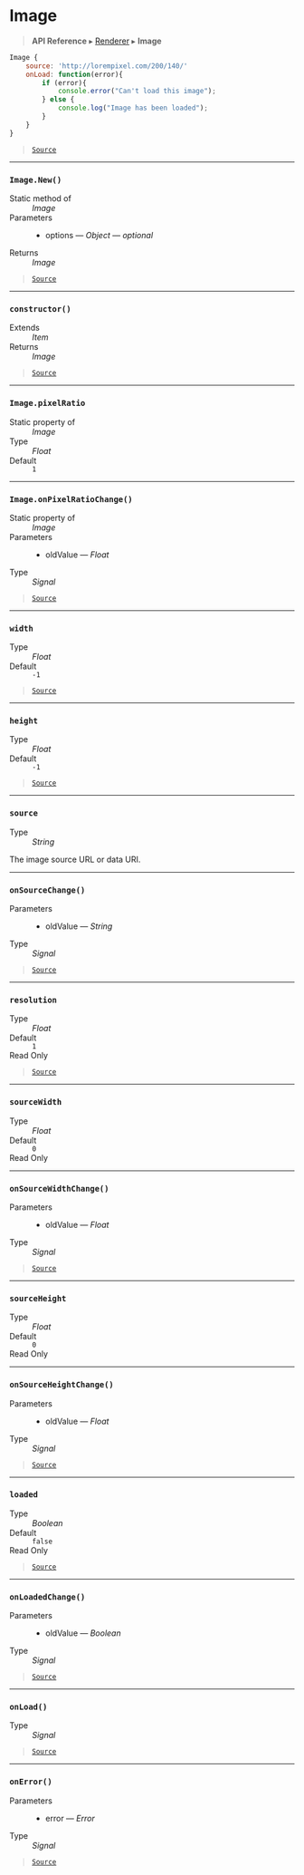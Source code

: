 # Image

> **API Reference** ▸ [Renderer](/api/renderer.md) ▸ **Image**

<!-- toc -->
```javascript
Image {
    source: 'http://lorempixel.com/200/140/'
    onLoad: function(error){
        if (error){
            console.error("Can't load this image");
        } else {
            console.log("Image has been loaded");
        }
    }
}
```


> [`Source`](https://github.com/Neft-io/neft/blob/88c1d4e83c5a6037666ad9719faf105f21aa5cbe/src/renderer/types/basics/image.litcoffee)


* * * 

### `Image.New()`

<dl><dt>Static method of</dt><dd><i>Image</i></dd><dt>Parameters</dt><dd><ul><li>options — <i>Object</i> — <i>optional</i></li></ul></dd><dt>Returns</dt><dd><i>Image</i></dd></dl>


> [`Source`](https://github.com/Neft-io/neft/blob/88c1d4e83c5a6037666ad9719faf105f21aa5cbe/src/renderer/types/basics/image.litcoffee#image-imagenewobject-options)


* * * 

### `constructor()`

<dl><dt>Extends</dt><dd><i>Item</i></dd><dt>Returns</dt><dd><i>Image</i></dd></dl>


> [`Source`](https://github.com/Neft-io/neft/blob/88c1d4e83c5a6037666ad9719faf105f21aa5cbe/src/renderer/types/basics/image.litcoffee#image-imageconstructor--item)


* * * 

### `Image.pixelRatio`

<dl><dt>Static property of</dt><dd><i>Image</i></dd><dt>Type</dt><dd><i>Float</i></dd><dt>Default</dt><dd><code>1</code></dd></dl>


* * * 

### `Image.onPixelRatioChange()`

<dl><dt>Static property of</dt><dd><i>Image</i></dd><dt>Parameters</dt><dd><ul><li>oldValue — <i>Float</i></li></ul></dd><dt>Type</dt><dd><i>Signal</i></dd></dl>


> [`Source`](https://github.com/Neft-io/neft/blob/88c1d4e83c5a6037666ad9719faf105f21aa5cbe/src/renderer/types/basics/image.litcoffee#signal-imageonpixelratiochangefloat-oldvalue)


* * * 

### `width`

<dl><dt>Type</dt><dd><i>Float</i></dd><dt>Default</dt><dd><code>-1</code></dd></dl>


> [`Source`](https://github.com/Neft-io/neft/blob/88c1d4e83c5a6037666ad9719faf105f21aa5cbe/src/renderer/types/basics/image.litcoffee#float-imagewidth--1)


* * * 

### `height`

<dl><dt>Type</dt><dd><i>Float</i></dd><dt>Default</dt><dd><code>-1</code></dd></dl>


> [`Source`](https://github.com/Neft-io/neft/blob/88c1d4e83c5a6037666ad9719faf105f21aa5cbe/src/renderer/types/basics/image.litcoffee#float-imageheight--1)


* * * 

### `source`

<dl><dt>Type</dt><dd><i>String</i></dd></dl>

The image source URL or data URI.


* * * 

### `onSourceChange()`

<dl><dt>Parameters</dt><dd><ul><li>oldValue — <i>String</i></li></ul></dd><dt>Type</dt><dd><i>Signal</i></dd></dl>


> [`Source`](https://github.com/Neft-io/neft/blob/88c1d4e83c5a6037666ad9719faf105f21aa5cbe/src/renderer/types/basics/image.litcoffee#signal-imageonsourcechangestring-oldvalue)


* * * 

### `resolution`

<dl><dt>Type</dt><dd><i>Float</i></dd><dt>Default</dt><dd><code>1</code></dd><dt>Read Only</dt></dl>


> [`Source`](https://github.com/Neft-io/neft/blob/88c1d4e83c5a6037666ad9719faf105f21aa5cbe/src/renderer/types/basics/image.litcoffee#readonly-float-imageresolution--1)


* * * 

### `sourceWidth`

<dl><dt>Type</dt><dd><i>Float</i></dd><dt>Default</dt><dd><code>0</code></dd><dt>Read Only</dt></dl>


* * * 

### `onSourceWidthChange()`

<dl><dt>Parameters</dt><dd><ul><li>oldValue — <i>Float</i></li></ul></dd><dt>Type</dt><dd><i>Signal</i></dd></dl>


> [`Source`](https://github.com/Neft-io/neft/blob/88c1d4e83c5a6037666ad9719faf105f21aa5cbe/src/renderer/types/basics/image.litcoffee#signal-imageonsourcewidthchangefloat-oldvalue)


* * * 

### `sourceHeight`

<dl><dt>Type</dt><dd><i>Float</i></dd><dt>Default</dt><dd><code>0</code></dd><dt>Read Only</dt></dl>


* * * 

### `onSourceHeightChange()`

<dl><dt>Parameters</dt><dd><ul><li>oldValue — <i>Float</i></li></ul></dd><dt>Type</dt><dd><i>Signal</i></dd></dl>


> [`Source`](https://github.com/Neft-io/neft/blob/88c1d4e83c5a6037666ad9719faf105f21aa5cbe/src/renderer/types/basics/image.litcoffee#signal-imageonsourceheightchangefloat-oldvalue)


* * * 

### `loaded`

<dl><dt>Type</dt><dd><i>Boolean</i></dd><dt>Default</dt><dd><code>false</code></dd><dt>Read Only</dt></dl>


> [`Source`](https://github.com/Neft-io/neft/blob/88c1d4e83c5a6037666ad9719faf105f21aa5cbe/src/renderer/types/basics/image.litcoffee#readonly-boolean-imageloaded--false)


* * * 

### `onLoadedChange()`

<dl><dt>Parameters</dt><dd><ul><li>oldValue — <i>Boolean</i></li></ul></dd><dt>Type</dt><dd><i>Signal</i></dd></dl>


> [`Source`](https://github.com/Neft-io/neft/blob/88c1d4e83c5a6037666ad9719faf105f21aa5cbe/src/renderer/types/basics/image.litcoffee#signal-imageonloadedchangeboolean-oldvalue)


* * * 

### `onLoad()`

<dl><dt>Type</dt><dd><i>Signal</i></dd></dl>


> [`Source`](https://github.com/Neft-io/neft/blob/88c1d4e83c5a6037666ad9719faf105f21aa5cbe/src/renderer/types/basics/image.litcoffee#signal-imageonload)


* * * 

### `onError()`

<dl><dt>Parameters</dt><dd><ul><li>error — <i>Error</i></li></ul></dd><dt>Type</dt><dd><i>Signal</i></dd></dl>


> [`Source`](https://github.com/Neft-io/neft/blob/88c1d4e83c5a6037666ad9719faf105f21aa5cbe/src/renderer/types/basics/image.litcoffee#signal-imageonerrorerror-error)

